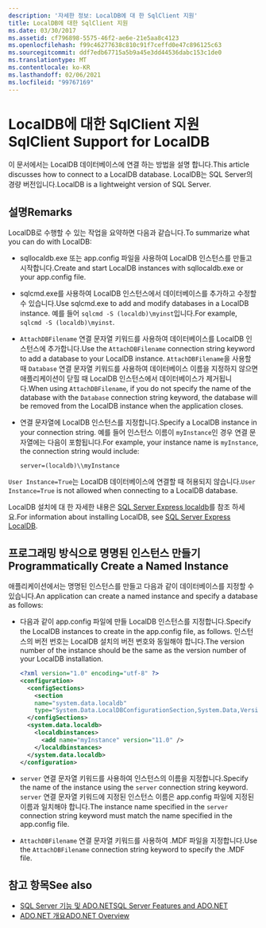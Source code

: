 ```yaml
---
description: '자세한 정보: LocalDB에 대 한 SqlClient 지원'
title: LocalDB에 대한 SqlClient 지원
ms.date: 03/30/2017
ms.assetid: cf796898-5575-46f2-ae6e-21e5aa8c4123
ms.openlocfilehash: f99c46277638c810c91f7ceffd0e47c896125c63
ms.sourcegitcommit: ddf7edb67715a5b9a45e3dd44536dabc153c1de0
ms.translationtype: MT
ms.contentlocale: ko-KR
ms.lasthandoff: 02/06/2021
ms.locfileid: "99767169"
---
```

# <a name="sqlclient-support-for-localdb"></a><span data-ttu-id="6c088-103">LocalDB에 대한 SqlClient 지원</span><span class="sxs-lookup"><span data-stu-id="6c088-103">SqlClient Support for LocalDB</span></span>

<span data-ttu-id="6c088-104">이 문서에서는 LocalDB 데이터베이스에 연결 하는 방법을 설명 합니다.</span><span class="sxs-lookup"><span data-stu-id="6c088-104">This article discusses how to connect to a LocalDB database.</span></span> <span data-ttu-id="6c088-105">LocalDB는 SQL Server의 경량 버전입니다.</span><span class="sxs-lookup"><span data-stu-id="6c088-105">LocalDB is a lightweight version of SQL Server.</span></span>
  
## <a name="remarks"></a><span data-ttu-id="6c088-106">설명</span><span class="sxs-lookup"><span data-stu-id="6c088-106">Remarks</span></span>
  
 <span data-ttu-id="6c088-107">LocalDB로 수행할 수 있는 작업을 요약하면 다음과 같습니다.</span><span class="sxs-lookup"><span data-stu-id="6c088-107">To summarize what you can do with LocalDB:</span></span>  
  
- <span data-ttu-id="6c088-108">sqllocaldb.exe 또는 app.config 파일을 사용하여 LocalDB 인스턴스를 만들고 시작합니다.</span><span class="sxs-lookup"><span data-stu-id="6c088-108">Create and start LocalDB instances with sqllocaldb.exe or your app.config file.</span></span>  
  
- <span data-ttu-id="6c088-109">sqlcmd.exe를 사용하여 LocalDB 인스턴스에서 데이터베이스를 추가하고 수정할 수 있습니다.</span><span class="sxs-lookup"><span data-stu-id="6c088-109">Use sqlcmd.exe to add and modify databases in a LocalDB instance.</span></span> <span data-ttu-id="6c088-110">예를 들어 `sqlcmd -S (localdb)\myinst`입니다.</span><span class="sxs-lookup"><span data-stu-id="6c088-110">For example, `sqlcmd -S (localdb)\myinst`.</span></span>  
  
- <span data-ttu-id="6c088-111">`AttachDBFilename` 연결 문자열 키워드를 사용하여 데이터베이스를 LocalDB 인스턴스에 추가합니다.</span><span class="sxs-lookup"><span data-stu-id="6c088-111">Use the `AttachDBFilename` connection string keyword to add a database to your LocalDB instance.</span></span> <span data-ttu-id="6c088-112">`AttachDBFilename`을 사용할 때 `Database` 연결 문자열 키워드를 사용하여 데이터베이스 이름을 지정하지 않으면 애플리케이션이 닫힐 때 LocalDB 인스턴스에서 데이터베이스가 제거됩니다.</span><span class="sxs-lookup"><span data-stu-id="6c088-112">When using `AttachDBFilename`, if you do not specify the name of the database with the `Database` connection string keyword, the database will be removed from the LocalDB instance when the application closes.</span></span>  
  
- <span data-ttu-id="6c088-113">연결 문자열에 LocalDB 인스턴스를 지정합니다.</span><span class="sxs-lookup"><span data-stu-id="6c088-113">Specify a LocalDB instance in your connection string.</span></span> <span data-ttu-id="6c088-114">예를 들어 인스턴스 이름이 `myInstance`인 경우 연결 문자열에는 다음이 포함됩니다.</span><span class="sxs-lookup"><span data-stu-id="6c088-114">For example, your instance name is `myInstance`, the connection string would include:</span></span>  
  
    `server=(localdb)\\myInstance`  
  
 <span data-ttu-id="6c088-115">`User Instance=True`는 LocalDB 데이터베이스에 연결할 때 허용되지 않습니다.</span><span class="sxs-lookup"><span data-stu-id="6c088-115">`User Instance=True` is not allowed when connecting to a LocalDB database.</span></span>  
  
<span data-ttu-id="6c088-116">LocalDB 설치에 대 한 자세한 내용은 [SQL Server Express localdb](/sql/database-engine/configure-windows/sql-server-express-localdb)를 참조 하세요.</span><span class="sxs-lookup"><span data-stu-id="6c088-116">For information about installing LocalDB, see [SQL Server Express LocalDB](/sql/database-engine/configure-windows/sql-server-express-localdb).</span></span>
  
## <a name="programmatically-create-a-named-instance"></a><span data-ttu-id="6c088-117">프로그래밍 방식으로 명명된 인스턴스 만들기</span><span class="sxs-lookup"><span data-stu-id="6c088-117">Programmatically Create a Named Instance</span></span>  

 <span data-ttu-id="6c088-118">애플리케이션에서는 명명된 인스턴스를 만들고 다음과 같이 데이터베이스를 지정할 수 있습니다.</span><span class="sxs-lookup"><span data-stu-id="6c088-118">An application can create a named instance and specify a database as follows:</span></span>  
  
- <span data-ttu-id="6c088-119">다음과 같이 app.config 파일에 만들 LocalDB 인스턴스를 지정합니다.</span><span class="sxs-lookup"><span data-stu-id="6c088-119">Specify the LocalDB instances to create in the app.config file, as follows.</span></span>  <span data-ttu-id="6c088-120">인스턴스의 버전 번호는 LocalDB 설치의 버전 번호와 동일해야 합니다.</span><span class="sxs-lookup"><span data-stu-id="6c088-120">The version number of the instance should be the same as the version number of your LocalDB installation.</span></span>  
  
    ```xml  
    <?xml version="1.0" encoding="utf-8" ?>  
    <configuration>  
      <configSections>  
        <section  
        name="system.data.localdb"  
        type="System.Data.LocalDBConfigurationSection,System.Data,Version=4.0.0.0,Culture=neutral,PublicKeyToken=b77a5c561934e089"/>  
      </configSections>  
      <system.data.localdb>  
        <localdbinstances>  
          <add name="myInstance" version="11.0" />  
        </localdbinstances>  
      </system.data.localdb>  
    </configuration>  
    ```  
  
- <span data-ttu-id="6c088-121">`server` 연결 문자열 키워드를 사용하여 인스턴스의 이름을 지정합니다.</span><span class="sxs-lookup"><span data-stu-id="6c088-121">Specify the name of the instance using the `server` connection string keyword.</span></span>  <span data-ttu-id="6c088-122">`server` 연결 문자열 키워드에 지정된 인스턴스 이름은 app.config 파일에 지정된 이름과 일치해야 합니다.</span><span class="sxs-lookup"><span data-stu-id="6c088-122">The instance name specified in the `server` connection string keyword must match the name specified in the app.config file.</span></span>  
  
- <span data-ttu-id="6c088-123">`AttachDBFilename` 연결 문자열 키워드를 사용하여 .MDF 파일을 지정합니다.</span><span class="sxs-lookup"><span data-stu-id="6c088-123">Use the `AttachDBFilename` connection string keyword to specify the .MDF file.</span></span>  
  
## <a name="see-also"></a><span data-ttu-id="6c088-124">참고 항목</span><span class="sxs-lookup"><span data-stu-id="6c088-124">See also</span></span>

- [<span data-ttu-id="6c088-125">SQL Server 기능 및 ADO.NET</span><span class="sxs-lookup"><span data-stu-id="6c088-125">SQL Server Features and ADO.NET</span></span>](sql-server-features-and-adonet.md)
- [<span data-ttu-id="6c088-126">ADO.NET 개요</span><span class="sxs-lookup"><span data-stu-id="6c088-126">ADO.NET Overview</span></span>](../ado-net-overview.md)
